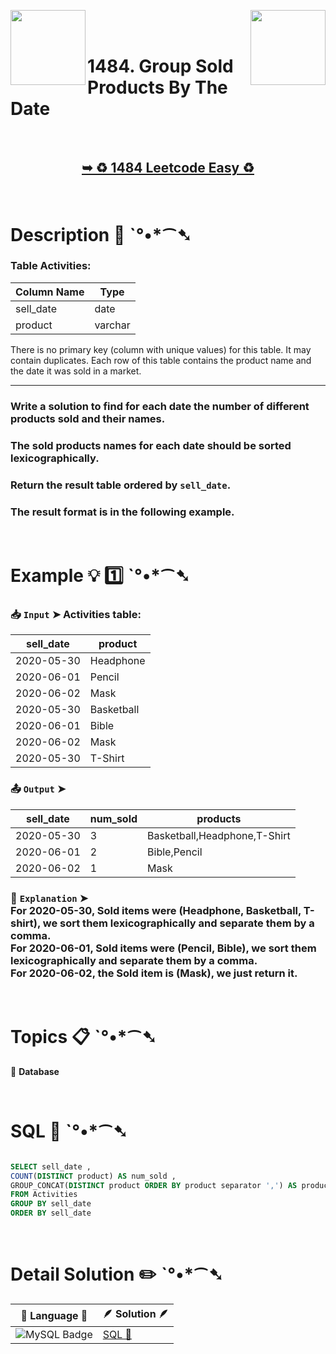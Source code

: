
[<img align="left" src ="https://github.com/user-attachments/assets/c5e05cce-05ba-4f7d-8cea-67dc1112ab98" width = "120px" />](https://github.com/Prakhar-002/LEETCODE/tree/main/%F0%9F%93%9A%20Study%20%F0%9F%8E%A7%20Plan%20%F0%9F%91%A8%F0%9F%8F%BB%E2%80%8D%F0%9F%92%BB/%F0%9F%93%A6%20SQL%2050%20-%20%F0%9F%8C%BD%20Crack%20SQL%20Interview/%F0%9F%94%AC%20Examine%20Thoroughly%20%F0%9F%A7%AC/07%20Advanced%20String%20Functions%20%26%20Regex%20%26%20Clause/Day%20%E2%9E%BA%2047%20%F0%9F%8C%BD%20176.%20Second%20Highest%20Salary)
[<img align="right" src ="https://github.com/user-attachments/assets/6614aa7c-a424-4349-b963-2111d9e9aa0d" width = "120px" />](https://github.com/Prakhar-002/LEETCODE/tree/main/%F0%9F%93%9A%20Study%20%F0%9F%8E%A7%20Plan%20%F0%9F%91%A8%F0%9F%8F%BB%E2%80%8D%F0%9F%92%BB/%F0%9F%93%A6%20SQL%2050%20-%20%F0%9F%8C%BD%20Crack%20SQL%20Interview/%F0%9F%94%AC%20Examine%20Thoroughly%20%F0%9F%A7%AC/07%20Advanced%20String%20Functions%20%26%20Regex%20%26%20Clause/Day%20%E2%9E%BA%2049%20%F0%9F%8C%BD%201327.%20List%20the%20Products%20Ordered%20in%20a%20Period)

</br>
</br>

# 1484. Group Sold Products By The Date

</br>

<h2 align="center"> 

<a href="https://leetcode.com/problems/group-sold-products-by-the-date/description/?envType=study-plan-v2&envId=top-sql-50"><strong>➥ ♻️ 1484 Leetcode Easy ♻️ </strong></a>
</h2>

</br>

# Description 📜 ˋ°•*⁀➷

### Table Activities:

| Column Name | Type    |
|-------------|---------|
| sell_date   | date    |
| product     | varchar |

There is no primary key (column with unique values) for this table. It may contain duplicates.
Each row of this table contains the product name and the date it was sold in a market.

---

### Write a solution to find for each date the number of different products sold and their names.

### The sold products names for each date should be sorted lexicographically.

### Return the result table ordered by `sell_date`.

### The result format is in the following example.

</br>

# Example 💡 1️⃣ ˋ°•*⁀➷

  ### 📥 `Input`  ➤ Activities table:

| sell_date  | product    |
| ---------- | ---------- |
| 2020-05-30 | Headphone  |
| 2020-06-01 | Pencil     |
| 2020-06-02 | Mask       |
| 2020-05-30 | Basketball |
| 2020-06-01 | Bible      |
| 2020-06-02 | Mask       |
| 2020-05-30 | T-Shirt    |

  ### 📤 `Output`  ➤

| sell_date  | num_sold | products                     |
| ---------- | -------- | ---------------------------- |
| 2020-05-30 | 3        | Basketball,Headphone,T-Shirt |
| 2020-06-01 | 2        | Bible,Pencil                 |
| 2020-06-02 | 1        | Mask                         |

  ### 🔦 `Explanation`  ➤ </br> For 2020-05-30, Sold items were (Headphone, Basketball, T-shirt), we sort them lexicographically and separate them by a comma.</br> For 2020-06-01, Sold items were (Pencil, Bible), we sort them lexicographically and separate them by a comma.</br> For 2020-06-02, the Sold item is (Mask), we just return it.

</br>

# Topics 📋 ˋ°•*⁀➷

🔸 **Database**  </br>

</br>

# SQL 🕍 ˋ°•*⁀➷

```sql

SELECT sell_date , 
COUNT(DISTINCT product) AS num_sold ,
GROUP_CONCAT(DISTINCT product ORDER BY product separator ',') AS products 
FROM Activities 
GROUP BY sell_date
ORDER BY sell_date

```

</br>

# Detail Solution ✏️ ˋ°•*⁀➷

| 📒 Language 📒  | 🪶 Solution 🪶 |
| ------------- | ------------- |
|  ![MySQL Badge](https://img.shields.io/badge/MySQL-4479A1?logo=mysql&logoColor=fff&style=for-the-badge)  | [SQL 🕍](https://github.com/Prakhar-002/LEETCODE/blob/main/%F0%9F%93%9A%20Study%20%F0%9F%8E%A7%20Plan%20%F0%9F%91%A8%F0%9F%8F%BB%E2%80%8D%F0%9F%92%BB/%F0%9F%93%A6%20SQL%2050%20-%20%F0%9F%8C%BD%20Crack%20SQL%20Interview/%F0%9F%94%AC%20Examine%20Thoroughly%20%F0%9F%A7%AC/07%20Advanced%20String%20Functions%20%26%20Regex%20%26%20Clause/Day%20%E2%9E%BA%2048%20%F0%9F%8C%BD%201484.%20Group%20Sold%20Products%20By%20The%20Date/%F0%9F%95%8D%20SQL%20-%201484.%20Group%20Sold%20P.sql) |
